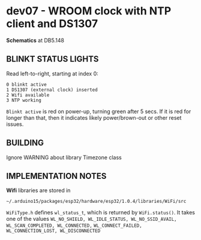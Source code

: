# dev07 - WROOM clock with NTP client and DS1307

**Schematics** at DB5.148

## BLINKT STATUS LIGHTS

Read left-to-right, starting at index 0:
```
0 blinkt active
1 DS1307 (external clock) inserted
2 Wifi available
3 NTP working
```

`Blinkt active` is red on power-up, turning green after 5 secs. If it is red
for longer than that, then it indicates likely power/brown-out or other reset
issues.


## BUILDING

Ignore WARNING about library Timezone class


## IMPLEMENTATION NOTES

**Wifi** libraries are stored in 
```
~/.arduino15/packages/esp32/hardware/esp32/1.0.4/libraries/WiFi/src
```

`WiFiType.h` defines `wl_status_t`, which is returned by `WiFi.status()`. It takes one of the values   `WL_NO_SHIELD, WL_IDLE_STATUS, WL_NO_SSID_AVAIL, WL_SCAN_COMPLETED, WL_CONNECTED,`
`WL_CONNECT_FAILED, WL_CONNECTION_LOST, WL_DISCONNECTED`

